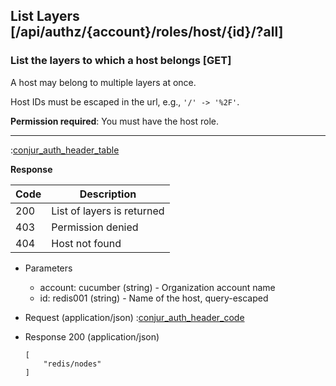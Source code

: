 ## List Layers [/api/authz/{account}/roles/host/{id}/?all]

### List the layers to which a host belongs [GET]

A host may belong to multiple layers at once.

Host IDs must be escaped in the url, e.g., `'/' -> '%2F'`.

**Permission required**: You must have the host role.

---

:[conjur_auth_header_table](partials/conjur_auth_header_table.md)

**Response**

|Code|Description|
|----|-----------|
|200|List of layers is returned|
|403|Permission denied|
|404|Host not found|

+ Parameters
    + account: cucumber (string) - Organization account name
    + id: redis001 (string) - Name of the host, query-escaped

+ Request (application/json)
    :[conjur_auth_header_code](partials/conjur_auth_header_code.md)

+ Response 200 (application/json)

    ```
    [
        "redis/nodes"
    ]
    ```
